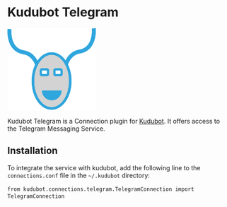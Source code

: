 # Kudubot Telegram

![Logo](resources/logo/logo-readme.png)

Kudubot Telegram is a Connection plugin for
[Kudubot](https://gitlab.namibsun.net/namboy94/kudubot). It offers
access to the Telegram Messaging Service.

## Installation

To integrate the service with kudubot, add the following line to the
```connections.conf``` file in the ```~/.kudubot``` directory:

    from kudubot.connections.telegram.TelegramConnection import TelegramConnection
